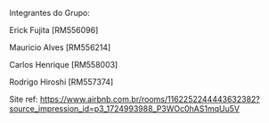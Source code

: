 Integrantes do Grupo:

Erick Fujita [RM556096]

Mauricio Alves [RM556214]

Carlos Henrique [RM558003]

Rodrigo Hiroshi [RM557374]

Site ref: https://www.airbnb.com.br/rooms/1162252244443632382?source_impression_id=p3_1724993988_P3WOc0hAS1mqUu5V
